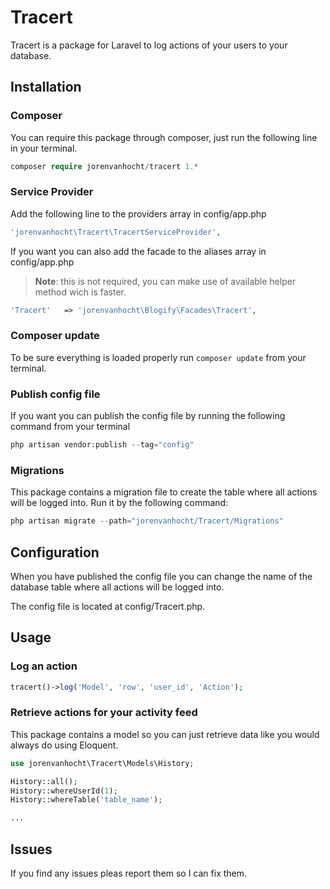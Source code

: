 # Tracert

Tracert is a package for Laravel to log actions of your users to your database.

## Installation

### Composer
You can require this package through composer, just run the following line in your terminal.

```php
composer require jorenvanhocht/tracert 1.*
```

### Service Provider
Add the following line to the providers array in config/app.php

```php
'jorenvanhocht\Tracert\TracertServiceProvider',
```

If you want you can also add the facade to the aliases array in config/app.php

>**Note**: this is not required, you can make use of available helper method wich is faster.

```php
'Tracert'   => 'jorenvanhocht\Blogify\Facades\Tracert',
```

### Composer update
To be sure everything is loaded properly run ```composer update``` from your terminal.

### Publish config file
If you want you can publish the config file by running the following command from your terminal

```php
php artisan vendor:publish --tag="config"
```

### Migrations
This package contains a migration file to create the table where all actions will be logged into. Run it by the following command:

```php
php artisan migrate --path="jorenvanhocht/Tracert/Migrations"
```

## Configuration
When you have published the config file you can change the name of the database table where all actions will be logged into. 

The config file is located at config/Tracert.php.

## Usage

### Log an action

```php
tracert()->log('Model', 'row', 'user_id', 'Action');
```

### Retrieve actions for your activity feed
This package contains a model so you can just retrieve data like you would always do using Eloquent.

```php
use jorenvanhocht\Tracert\Models\History;

History::all();
History::whereUserId(1);
History::whereTable('table_name');

...

```
 
 ## Issues

 If you find any issues pleas report them so I can fix them.


